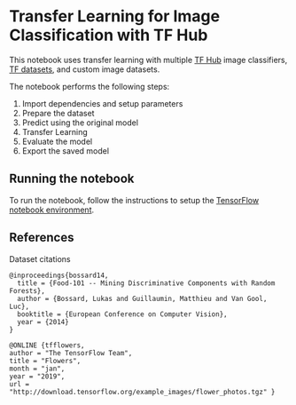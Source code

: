 # Transfer Learning for Image Classification with TF Hub

This notebook uses transfer learning with multiple [TF Hub](https://tfhub.dev) image classifiers,
[TF datasets](https://www.tensorflow.org/datasets/), and custom image datasets.

The notebook performs the following steps:
1. Import dependencies and setup parameters
1. Prepare the dataset
1. Predict using the original model
1. Transfer Learning
1. Evaluate the model
1. Export the saved model

## Running the notebook

To run the notebook, follow the instructions to setup the [TensorFlow notebook environment](/notebooks#tensorflow-environment).

## References

Dataset citations
```
@inproceedings{bossard14,
  title = {Food-101 -- Mining Discriminative Components with Random Forests},
  author = {Bossard, Lukas and Guillaumin, Matthieu and Van Gool, Luc},
  booktitle = {European Conference on Computer Vision},
  year = {2014}
}

@ONLINE {tfflowers,
author = "The TensorFlow Team",
title = "Flowers",
month = "jan",
year = "2019",
url = "http://download.tensorflow.org/example_images/flower_photos.tgz" }
```
